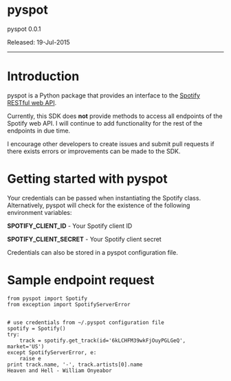 # pyspot

pyspot 0.0.1

Released: 19-Jul-2015

---

# Introduction

pyspot is a Python package that provides an interface to the [Spotify RESTful web API](https://developer.spotify.com/web-api/).

Currently, this SDK does **not** provide methods to access all endpoints of the Spotify web API. I will continue to add functionality for the rest of the endpoints in due time.

I encourage other developers to create issues and submit pull requests if there exists errors or improvements can be made to the SDK.

# Getting started with pyspot

Your credentials can be passed when instantiating the Spotify class. Alternatively, pyspot will check for the existence of the following environment variables:

**SPOTIFY_CLIENT_ID** - Your Spotify client ID

**SPOTIFY_CLIENT_SECRET** - Your Spotify client secret

Credentials can also be stored in a pyspot configuration file.

# Sample endpoint request

    from pyspot import Spotify
    from exception import SpotifyServerError


    # use credentials from ~/.pyspot configuration file
    spotify = Spotify()
    try:
        track = spotify.get_track(id='6kLCHFM39wkFjOuyPGLGeQ', market='US')
    except SpotifyServerError, e:
        raise e
    print track.name, '-', track.artists[0].name
    Heaven and Hell - William Onyeabor
